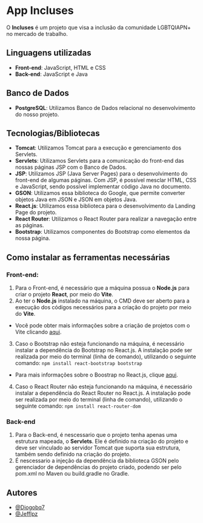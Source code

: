 # App Incluses

O **Incluses** é um projeto que visa a inclusão da comunidade LGBTQIAPN+ no mercado de trabalho.

## Linguagens utilizadas
- **Front-end**: JavaScript, HTML e CSS
- **Back-end**: JavaScript e Java

## Banco de Dados
- **PostgreSQL**: Utilizamos Banco de Dados relacional no desenvolvimento do nosso projeto.

## Tecnologias/Bibliotecas
- **Tomcat**: Utilizamos Tomcat para a execução e gerenciamento dos Servlets. 
- **Servlets**: Utilizamos Servlets para a comunicação do front-end das nossas páginas JSP com o Banco de Dados.
- **JSP**: Utilizamos JSP (Java Server Pages) para o desenvolvimento do front-end de algumas páginas. Com JSP, é possível mesclar HTML, CSS e JavaScript, sendo possível implementar código Java no documento.
- **GSON**: Utilizamos essa biblioteca do Google, que permite converter objetos Java em JSON e JSON em objetos Java.
- **React.js**: Utilizamos essa biblioteca para o desenvolvimento da Landing Page do projeto.
- **React Router**: Utilizamos o React Router para realizar a navegação entre as páginas.
- **Bootstrap**: Utilizamos componentes do Bootstrap como elementos da nossa página.

## Como instalar as ferramentas necessárias

### Front-end:
1. Para o Front-end, é necessário que a máquina possua o **Node.js** para criar o projeto **React**, por meio do **Vite**.
2. Ao ter o **Node.js** instalado na máquina, o CMD deve ser aberto para a execução dos códigos necessários para a criação do projeto por meio do **Vite**.
- Você pode obter mais informações sobre a criação de projetos com o Vite clicando [aqui](https://pt.vite.dev/guide/).
3. Caso o Bootstrap não esteja funcionando na máquina, é necessário instalar a dependência do Bootstrap no React.js. A instalação pode ser realizada por meio do terminal (linha de comando), utilizando o seguinte comando:
```npm install react-bootstrap bootstrap```
- Para mais informações sobre o Boostrap no React.js, clique [aqui](https://react-bootstrap.netlify.app/docs/getting-started/introduction).
4. Caso o React Router não esteja funcionando na máquina, é necessário instalar a dependência do React Router no React.js. A instalação pode ser realizada por meio do terminal (linha de comando), utilizando o seguinte comando:
```npm install react-router-dom```

### Back-end
1. Para o Back-end, é nescessario que o projeto tenha apenas uma estrutura mapeada, o **Servlets**. Ele é definido na criação do projeto e deve ser vinculado ao servidor Tomcat que suporta sua estrutura, também sendo definido na criação do projeto.
2. É nescessario a injeção da dependência da biblioteca GSON pelo gerenciador de dependências do projeto criado, podendo ser pelo pom.xml no Maven ou build.gradle no Gradle.
## Autores

- [@Diogobq7](https://github.com/Diogobq7)
- [@Jefflpz](https://github.com/Jefflpz)

